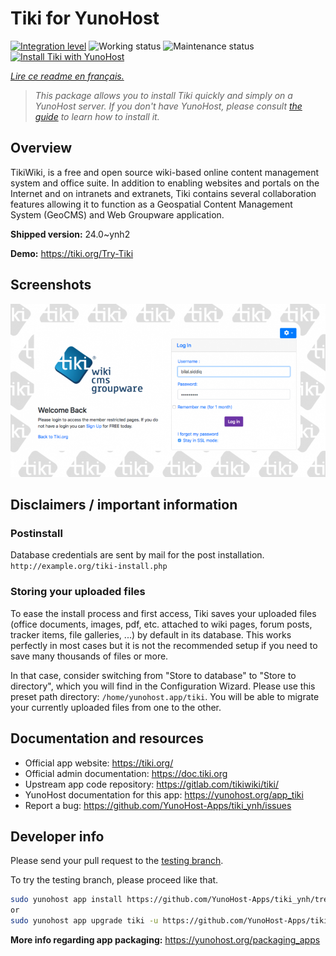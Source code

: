 <!--
N.B.: This README was automatically generated by https://github.com/YunoHost/apps/tree/master/tools/README-generator
It shall NOT be edited by hand.
-->

# Tiki for YunoHost

[![Integration level](https://dash.yunohost.org/integration/tiki.svg)](https://dash.yunohost.org/appci/app/tiki) ![Working status](https://ci-apps.yunohost.org/ci/badges/tiki.status.svg) ![Maintenance status](https://ci-apps.yunohost.org/ci/badges/tiki.maintain.svg)  
[![Install Tiki with YunoHost](https://install-app.yunohost.org/install-with-yunohost.svg)](https://install-app.yunohost.org/?app=tiki)

*[Lire ce readme en français.](./README_fr.md)*

> *This package allows you to install Tiki quickly and simply on a YunoHost server.
If you don't have YunoHost, please consult [the guide](https://yunohost.org/#/install) to learn how to install it.*

## Overview

TikiWiki, is a free and open source wiki-based online content management system and office suite. In addition to enabling websites and portals on the Internet and on intranets and extranets, Tiki contains several collaboration features allowing it to function as a Geospatial Content Management System (GeoCMS) and Web Groupware application.

**Shipped version:** 24.0~ynh2

**Demo:** https://tiki.org/Try-Tiki

## Screenshots

![Screenshot of Tiki](./doc/screenshots/Screenshot.png)

## Disclaimers / important information

### Postinstall

Database credentials are sent by mail for the post installation. `http://example.org/tiki-install.php`

### Storing your uploaded files

To ease the install process and first access, Tiki saves your uploaded files (office documents, images, pdf, etc. attached to wiki pages, forum posts, tracker items, file galleries, ...) by default in its database. This works perfectly in most cases but it is not the recommended setup if you need to save many thousands of files or more.

In that case, consider switching from "Store to database" to "Store to directory", which you will find in the Configuration Wizard. Please use this preset path directory: `/home/yunohost.app/tiki`. You will be able to migrate your currently uploaded files from one to the other.
## Documentation and resources

* Official app website: <https://tiki.org/>
* Official admin documentation: <https://doc.tiki.org>
* Upstream app code repository: <https://gitlab.com/tikiwiki/tiki/>
* YunoHost documentation for this app: <https://yunohost.org/app_tiki>
* Report a bug: <https://github.com/YunoHost-Apps/tiki_ynh/issues>

## Developer info

Please send your pull request to the [testing branch](https://github.com/YunoHost-Apps/tiki_ynh/tree/testing).

To try the testing branch, please proceed like that.

``` bash
sudo yunohost app install https://github.com/YunoHost-Apps/tiki_ynh/tree/testing --debug
or
sudo yunohost app upgrade tiki -u https://github.com/YunoHost-Apps/tiki_ynh/tree/testing --debug
```

**More info regarding app packaging:** <https://yunohost.org/packaging_apps>
